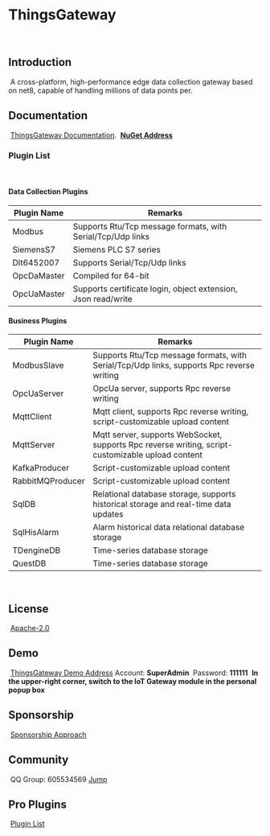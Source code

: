 # ThingsGateway
﻿
## Introduction
﻿
A cross-platform, high-performance edge data collection gateway based on net8, capable of handling millions of data points per.
﻿
## Documentation
﻿
[ThingsGateway Documentation](https://diego2098.gitee.io/thingsgateway-docs/).
﻿
[**NuGet Address**](https://www.nuget.org/packages?q=Tags%3A%22ThingsGateway%22)
﻿
### Plugin List
﻿
#### Data Collection Plugins

| Plugin Name | Remarks | 
|-------|-------|
| Modbus | Supports Rtu/Tcp message formats, with Serial/Tcp/Udp links | 
| SiemensS7 | Siemens PLC S7 series | 
| Dlt6452007 | Supports Serial/Tcp/Udp links | 
| OpcDaMaster | Compiled for 64-bit |
| OpcUaMaster | Supports certificate login, object extension, Json read/write |

#### Business Plugins

| Plugin Name | Remarks | 
|-------|-------|
| ModbusSlave | Supports Rtu/Tcp message formats, with Serial/Tcp/Udp links, supports Rpc reverse writing | 
| OpcUaServer | OpcUa server, supports Rpc reverse writing | 
| MqttClient | Mqtt client, supports Rpc reverse writing, script-customizable upload content | 
| MqttServer | Mqtt server, supports WebSocket, supports Rpc reverse writing, script-customizable upload content | 
| KafkaProducer | Script-customizable upload content | 
| RabbitMQProducer | Script-customizable upload content | 
| SqlDB | Relational database storage, supports historical storage and real-time data updates | 
| SqlHisAlarm | Alarm historical data relational database storage | 
| TDengineDB | Time-series database storage | 
| QuestDB | Time-series database storage | 

﻿
## License
﻿
[Apache-2.0](https://gitee.com/diego2098/ThingsGateway/blob/master/LICENSE)
﻿
## Demo
﻿
[ThingsGateway Demo Address](http://47.119.161.158:5000/)
﻿
Account: **SuperAdmin**
﻿
Password: **111111**
﻿
**In the upper-right corner, switch to the IoT Gateway module in the personal popup box**
﻿
## Sponsorship
﻿
[Sponsorship Approach](https://diego2098.gitee.io/thingsgateway-docs/docs/1000)
﻿
## Community
﻿
QQ Group: 605534569 [Jump](http://qm.qq.com/cgi-bin/qm/qr?_wv=1027&k=NnBjPO-8kcNFzo_RzSbdICflb97u2O1i&authKey=V1MI3iJtpDMHc08myszP262kDykbx2Yev6ebE4Me0elTe0P0IFAmtU5l7Sy5w0jx&noverify=0&group_code=605534569)
﻿
## Pro Plugins
﻿
[Plugin List](https://diego2098.gitee.io/thingsgateway-docs/docs/1001)